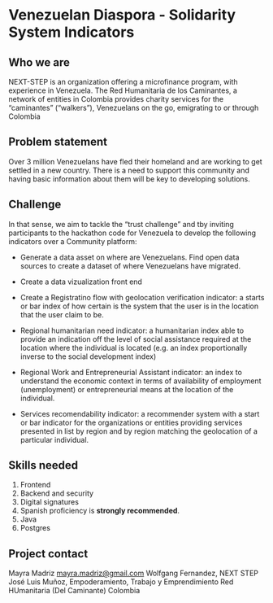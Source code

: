 # Venezuelan Diaspora - Solidarity System Indicators

## Who we are
NEXT-STEP is an organization offering a microfinance program, with experience in Venezuela.
The Red Humanitaria de los Caminantes, a network of entities in Colombia provides charity services for the “caminantes” (“walkers”), Venezuelans on the go, emigrating to or through Colombia

## Problem statement
Over 3 million Venezuelans have fled their homeland and are working to get settled in a new country. There is a need to support this community and having basic information about them will be key to developing solutions. 


## Challenge

In that sense, we aim to tackle the “trust challenge” and tby inviting participants to the hackathon code for Venezuela to develop the following indicators over a Community platform:

- Generate a data asset on where are Venezuelans. Find open data sources to create a dataset of where Venezuelans have migrated.

- Create a data vizualization front end

- Create a Registratino flow with geolocation verification indicator: a starts or bar index of how certain is the system that the user is in the location that the user claim to be.

- Regional humanitarian need indicator: a humanitarian index able to provide an indication off the level of social assistance required at the location where the individual is located (e.g. an index proportionally inverse to the social development index)

- Regional Work and Entrepreneurial Assistant indicator: an index to understand the economic context in terms of availability of employment (unemployment) or entrepreneurial means at the location of the individual.

- Services recomendability indicator: a recommender system with a start or bar indicator for the organizations or entities providing services presented in list by region and by region matching the geolocation of a particular individual.


## Skills needed
1. Frontend
2. Backend and security
3. Digital signatures
4. Spanish proficiency is **strongly recommended**.
5. Java
6. Postgres

## Project contact

Mayra Madriz mayra.madriz@gmail.com 
Wolfgang Fernandez, NEXT STEP
José Luis Muñoz, Empoderamiento, Trabajo y Emprendimiento Red HUmanitaria (Del Caminante) Colombia
